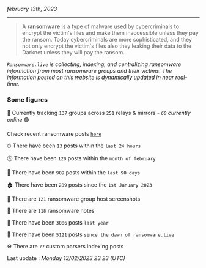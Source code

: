 _february 13th, 2023_

---

> A **ransomware** is a type of malware used by cybercriminals to encrypt the victim's files and make them inaccessible unless they pay the ransom. Today cybercriminals are more sophisticated, and they not only encrypt the victim's files also they leaking their data to the Darknet unless they will pay the ransom.


_`Ransomware.live` is collecting, indexing, and centralizing ransomware information from most ransomware groups and their victims. The information posted on this website is dynamically updated in near real-time._

### Some figures 

🔎 Currently tracking `137` groups across `251` relays & mirrors - _`60` currently online_ 🟢

Check recent ransomware posts [`here`](recentposts.md)


⏰ There have been `13` posts within the `last 24 hours`

🕓 There have been `120` posts within the `month of february`

📅 There have been `909` posts within the `last 90 days`

🏚 There have been `289` posts since the `1st January 2023`

📸 There are `121` ransomware group host screenshots

📝 There are `118` ransomware notes

🚀 There have been `3086` posts `last year`

🐣 There have been `5121` posts `since the dawn of ransomware.live`

⚙️ There are `77` custom parsers indexing posts



Last update : _Monday 13/02/2023 23.23 (UTC)_

